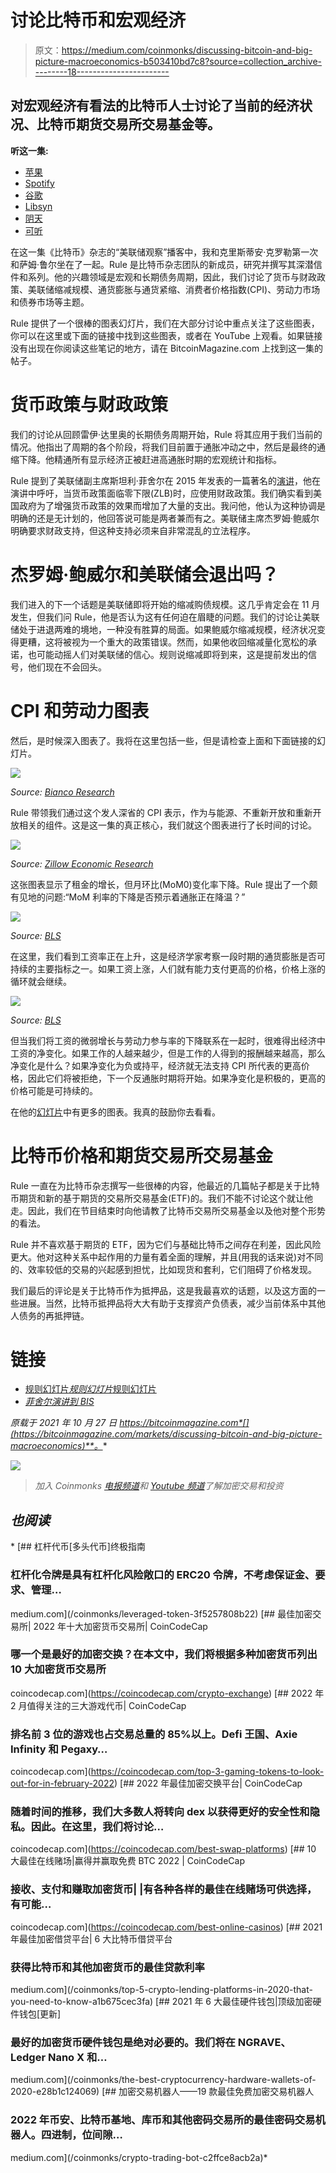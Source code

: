 # 讨论比特币和宏观经济

> 原文：<https://medium.com/coinmonks/discussing-bitcoin-and-big-picture-macroeconomics-b503410bd7c8?source=collection_archive---------18----------------------->

## 对宏观经济有看法的比特币人士讨论了当前的经济状况、比特币期货交易所交易基金等。

**听这一集:**

*   [苹果](https://podcasts.apple.com/us/podcast/big-picture-macro-with-sam-rule-fed-68/id1543640492?i=1000539920054)
*   [Spotify](https://open.spotify.com/episode/6ZbUivKwfETeU1B3rVAYYm?si=HRIJ09axSkmMJOIMcS6G2w&nd=1)
*   [谷歌](https://podcasts.google.com/feed/aHR0cHM6Ly9mZWR3YXRjaC5saWJzeW4uY29tL3Jzcw==/episode/MjE3MzEwMmItNTUzMS00NjYxLTljN2YtNTdmYzE2YmY4YmFl)
*   [Libsyn](http://fedwatch.btc.libsynpro.com/big-picture-macro-with-sam-rule-fed-68)
*   [阴天](https://overcast.fm/+m2acsJZy4)
*   [可听](https://www.audible.com/webplayer?asin=B09KJPX4WG&contentDeliveryType=PodcastEpisode&ref_=a_minerva_cloudplayer_B09KJPX4WG&cloudPlayerStartLoadTime=1635364162056&fetchNewPlayQueue=true&overrideLph=false&initialCPLaunch=true)

在这一集《比特币》杂志的“美联储观察”播客中，我和克里斯蒂安·克罗勒第一次和萨姆·鲁尔坐在了一起。Rule 是比特币杂志团队的新成员，研究并撰写其深潜信件和系列。他的兴趣领域是宏观和长期债务周期，因此，我们讨论了货币与财政政策、美联储缩减规模、通货膨胀与通货紧缩、消费者价格指数(CPI)、劳动力市场和债券市场等主题。

Rule 提供了一个很棒的图表幻灯片，我们在大部分讨论中重点关注了这些图表，你可以在这里或下面的链接中找到这些图表，或者在 YouTube 上观看。如果链接没有出现在你阅读这些笔记的地方，请在 BitcoinMagazine.com 上找到这一集的帖子。

# 货币政策与财政政策

我们的讨论从回顾雷伊·达里奥的长期债务周期开始，Rule 将其应用于我们当前的情况。他指出了周期的各个阶段，将我们目前置于通胀冲动之中，然后是最终的通缩下降。他精通所有显示经济正被赶进高通胀时期的宏观统计和指标。

Rule 提到了美联储副主席斯坦利·菲舍尔在 2015 年发表的一篇著名的[演讲](https://www.bis.org/review/r160115a.pdf)，他在演讲中呼吁，当货币政策面临零下限(ZLB)时，应使用财政政策。我们确实看到美国政府为了增强货币政策的效果而增加了大量的支出。我问他，他认为这种协调是明确的还是无计划的，他回答说可能是两者兼而有之。美联储主席杰罗姆·鲍威尔明确要求财政支持，但这种支持必须来自非常混乱的立法程序。

# 杰罗姆·鲍威尔和美联储会退出吗？

我们进入的下一个话题是美联储即将开始的缩减购债规模。这几乎肯定会在 11 月发生，但我们问 Rule，他是否认为这有任何迫在眉睫的问题。我们的讨论让美联储处于进退两难的境地，一种没有胜算的局面。如果鲍威尔缩减规模，经济状况变得更糟，这将被视为一个重大的政策错误。然而，如果他收回缩减量化宽松的承诺，也可能动摇人们对美联储的信心。规则说缩减即将到来，这是提前发出的信号，他们现在不会回头。

# CPI 和劳动力图表

然后，是时候深入图表了。我将在这里包括一些，但是请检查上面和下面链接的幻灯片。

![](img/20ee3649c4cda25841e9647b151218b9.png)

*Source:* [*Bianco Research*](https://www.biancoresearch.com/)

Rule 带领我们通过这个发人深省的 CPI 表示，作为与能源、不重新开放和重新开放相关的组件。这是这一集的真正核心，我们就这个图表进行了长时间的讨论。

![](img/d3ab29d3982786ef4ce41acd4acf558c.png)

*Source:* [*Zillow Economic Research*](https://www.zillow.com/research/)

这张图表显示了租金的增长，但月环比(MoM0)变化率下降。Rule 提出了一个颇有见地的问题:“MoM 利率的下降是否预示着通胀正在降温？”

![](img/89ce703881a8dee2933d2ea5a12a4d60.png)

*Source:* [*BLS*](https://www.bls.gov/)

在这里，我们看到工资率正在上升，这是经济学家考察一段时期的通货膨胀是否可持续的主要指标之一。如果工资上涨，人们就有能力支付更高的价格，价格上涨的循环就会继续。

![](img/ea7d24707890940370e130e33badf01b.png)

*Source:* [*BLS*](https://www.bls.gov/)

但当我们将工资的微弱增长与劳动力参与率的下降联系在一起时，很难得出经济中工资的净变化。如果工作的人越来越少，但是工作的人得到的报酬越来越高，那么净变化是什么？如果净变化为负或持平，经济就无法支持 CPI 所代表的更高价格，因此它们将被拒绝，下一个反通胀时期将开始。如果净变化是积极的，更高的价格可能是可持续的。

在他的[幻灯片](https://docs.google.com/presentation/d/18kHb23YzmI7q99KIVydBz68otu8vij90I2NdE6zX3dg/edit?usp=sharing)中有更多的图表。我真的鼓励你去看看。

# 比特币价格和期货交易所交易基金

Rule 一直在为比特币杂志撰写一些很棒的内容，他最近的几篇帖子都是关于比特币期货和新的基于期货的交易所交易基金(ETF)的。我们不能不讨论这个就让他走。因此，我们在节目结束时向他请教了比特币交易所交易基金以及他对整个形势的看法。

Rule 并不喜欢基于期货的 ETF，因为它们与基础比特币之间存在利差，因此风险更大。他对这种关系中起作用的力量有着全面的理解，并且(用我的话来说)对不同的、效率较低的交易的兴起感到担忧，比如现货和套利，它们阻碍了价格发现。

我们最后的评论是关于比特币作为抵押品，这是我最喜欢的话题，以及这方面的一些进展。当然，比特币抵押品将大大有助于支撑资产负债表，减少当前体系中其他人债务的再抵押链。

# 链接

*   [规则幻灯片*规则幻灯片*规则幻灯片](https://docs.google.com/presentation/d/18kHb23YzmI7q99KIVydBz68otu8vij90I2NdE6zX3dg/edit?usp=sharing)
*   [*菲舍尔演讲到 BIS*](https://www.bis.org/review/r160115a.pdf)

*原载于 2021 年 10 月 27 日 https://bitcoinmagazine.com*[](https://bitcoinmagazine.com/markets/discussing-bitcoin-and-big-picture-macroeconomics)**。**

*![](img/019a6618306525444bb227c9cba28255.png)*

> *加入 Coinmonks [电报频道](https://t.me/coincodecap)和 [Youtube 频道](https://www.youtube.com/c/coinmonks/videos)了解加密交易和投资*

## *也阅读*

*[](/coinmonks/leveraged-token-3f5257808b22) [## 杠杆代币[多头代币]终极指南

### 杠杆化令牌是具有杠杆化风险敞口的 ERC20 令牌，不考虑保证金、要求、管理…

medium.com](/coinmonks/leveraged-token-3f5257808b22) [](https://coincodecap.com/crypto-exchange) [## 最佳加密交易所| 2022 年十大加密货币交易所| CoinCodeCap

### 哪一个是最好的加密交换？在本文中，我们将根据多种加密货币列出 10 大加密货币交易所

coincodecap.com](https://coincodecap.com/crypto-exchange) [](https://coincodecap.com/top-3-gaming-tokens-to-look-out-for-in-february-2022) [## 2022 年 2 月值得关注的三大游戏代币| CoinCodeCap

### 排名前 3 位的游戏也占交易总量的 85%以上。Defi 王国、Axie Infinity 和 Pegaxy…

coincodecap.com](https://coincodecap.com/top-3-gaming-tokens-to-look-out-for-in-february-2022) [](https://coincodecap.com/best-swap-platforms) [## 2022 年最佳加密交换平台| CoinCodeCap

### 随着时间的推移，我们大多数人将转向 dex 以获得更好的安全性和隐私。因此。在这里，我们将讨论…

coincodecap.com](https://coincodecap.com/best-swap-platforms) [](https://coincodecap.com/best-online-casinos) [## 10 大最佳在线赌场|赢得并赢取免费 BTC 2022 | CoinCodeCap

### 接收、支付和赚取加密货币| |有各种各样的最佳在线赌场可供选择，有可能…

coincodecap.com](https://coincodecap.com/best-online-casinos) [](/coinmonks/top-5-crypto-lending-platforms-in-2020-that-you-need-to-know-a1b675cec3fa) [## 2021 年最佳加密借贷平台| 6 大比特币借贷平台

### 获得比特币和其他加密货币的最佳贷款利率

medium.com](/coinmonks/top-5-crypto-lending-platforms-in-2020-that-you-need-to-know-a1b675cec3fa) [](/coinmonks/the-best-cryptocurrency-hardware-wallets-of-2020-e28b1c124069) [## 2021 年 6 大最佳硬件钱包|顶级加密硬件钱包[更新]

### 最好的加密货币硬件钱包是绝对必要的。我们将在 NGRAVE、Ledger Nano X 和…

medium.com](/coinmonks/the-best-cryptocurrency-hardware-wallets-of-2020-e28b1c124069) [](/coinmonks/crypto-trading-bot-c2ffce8acb2a) [## 加密交易机器人——19 款最佳免费加密交易机器人

### 2022 年币安、比特币基地、库币和其他密码交易所的最佳密码交易机器人。四进制，位间隙…

medium.com](/coinmonks/crypto-trading-bot-c2ffce8acb2a)*